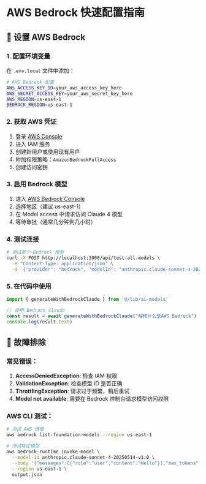 # AWS Bedrock 快速配置指南

## 🎯 设置 AWS Bedrock

### 1. 配置环境变量

在 `.env.local` 文件中添加：

```bash
# AWS Bedrock 配置
AWS_ACCESS_KEY_ID=your_aws_access_key_here
AWS_SECRET_ACCESS_KEY=your_aws_secret_key_here
AWS_REGION=us-east-1
BEDROCK_REGION=us-east-1
```

### 2. 获取 AWS 凭证

1. 登录 [AWS Console](https://console.aws.amazon.com/)
2. 进入 IAM 服务
3. 创建新用户或使用现有用户
4. 附加权限策略：`AmazonBedrockFullAccess`
5. 创建访问密钥

### 3. 启用 Bedrock 模型

1. 进入 [AWS Bedrock Console](https://console.aws.amazon.com/bedrock/)
2. 选择地区（建议 us-east-1）
3. 在 Model access 中请求访问 Claude 4 模型
4. 等待审批（通常几分钟到几小时）

### 4. 测试连接

```bash
# 测试单个 Bedrock 模型
curl -X POST http://localhost:3000/api/test-all-models \
  -H "Content-Type: application/json" \
  -d '{"provider": "bedrock", "modelId": "anthropic.claude-sonnet-4-20250514-v1:0"}'
```

### 5. 在代码中使用

```typescript
import { generateWithBedrockClaude } from '@/lib/ai-models'

// 使用 Bedrock Claude
const result = await generateWithBedrockClaude("解释什么是AWS Bedrock")
console.log(result.text)
```

## 🔧 故障排除

### 常见错误：

1. **AccessDeniedException**: 检查 IAM 权限
2. **ValidationException**: 检查模型 ID 是否正确
3. **ThrottlingException**: 请求过于频繁，稍后重试
4. **Model not available**: 需要在 Bedrock 控制台请求模型访问权限

### AWS CLI 测试：

```bash
# 测试 AWS 连接
aws bedrock list-foundation-models --region us-east-1

# 测试特定模型
aws bedrock-runtime invoke-model \
  --model-id anthropic.claude-sonnet-4-20250514-v1:0 \
  --body '{"messages":[{"role":"user","content":"Hello"}],"max_tokens":100}' \
  --region us-east-1 \
  output.json
```
